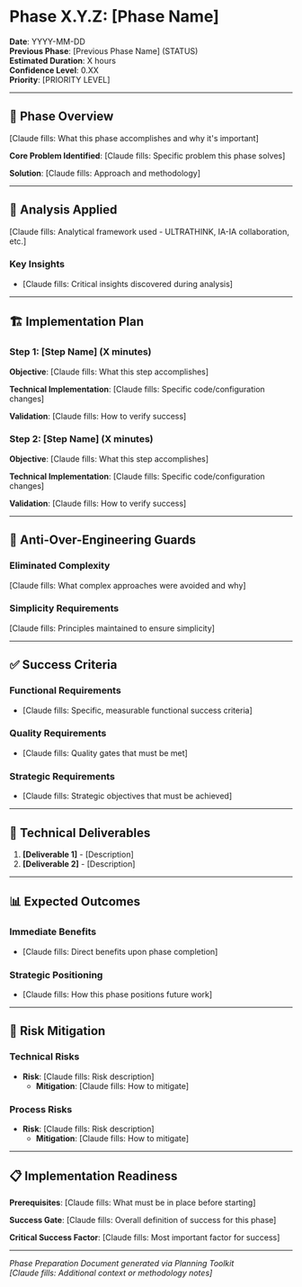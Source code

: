 # Phase X.Y.Z: [Phase Name]

**Date**: YYYY-MM-DD  
**Previous Phase**: [Previous Phase Name] (STATUS)  
**Estimated Duration**: X hours  
**Confidence Level**: 0.XX  
**Priority**: [PRIORITY LEVEL]  

---

## 🎯 Phase Overview

[Claude fills: What this phase accomplishes and why it's important]

**Core Problem Identified**: [Claude fills: Specific problem this phase solves]

**Solution**: [Claude fills: Approach and methodology]

---

## 🧠 Analysis Applied

[Claude fills: Analytical framework used - ULTRATHINK, IA-IA collaboration, etc.]

### Key Insights
- [Claude fills: Critical insights discovered during analysis]

---

## 🏗️ Implementation Plan

### Step 1: [Step Name] (X minutes)

**Objective**: [Claude fills: What this step accomplishes]

**Technical Implementation**:
[Claude fills: Specific code/configuration changes]

**Validation**: [Claude fills: How to verify success]

### Step 2: [Step Name] (X minutes)

**Objective**: [Claude fills: What this step accomplishes]

**Technical Implementation**:
[Claude fills: Specific code/configuration changes]

**Validation**: [Claude fills: How to verify success]

---

## 🚨 Anti-Over-Engineering Guards

### Eliminated Complexity
[Claude fills: What complex approaches were avoided and why]

### Simplicity Requirements
[Claude fills: Principles maintained to ensure simplicity]

---

## ✅ Success Criteria

### Functional Requirements
- [Claude fills: Specific, measurable functional success criteria]

### Quality Requirements  
- [Claude fills: Quality gates that must be met]

### Strategic Requirements
- [Claude fills: Strategic objectives that must be achieved]

---

## 🔧 Technical Deliverables

1. **[Deliverable 1]** - [Description]
2. **[Deliverable 2]** - [Description]

---

## 📊 Expected Outcomes

### Immediate Benefits
- [Claude fills: Direct benefits upon phase completion]

### Strategic Positioning
- [Claude fills: How this phase positions future work]

---

## 🔄 Risk Mitigation

### Technical Risks
- **Risk**: [Claude fills: Risk description]
  - **Mitigation**: [Claude fills: How to mitigate]

### Process Risks
- **Risk**: [Claude fills: Risk description]
  - **Mitigation**: [Claude fills: How to mitigate]

---

## 📋 Implementation Readiness

**Prerequisites**: [Claude fills: What must be in place before starting]

**Success Gate**: [Claude fills: Overall definition of success for this phase]

**Critical Success Factor**: [Claude fills: Most important factor for success]

---

*Phase Preparation Document generated via Planning Toolkit*  
*[Claude fills: Additional context or methodology notes]*